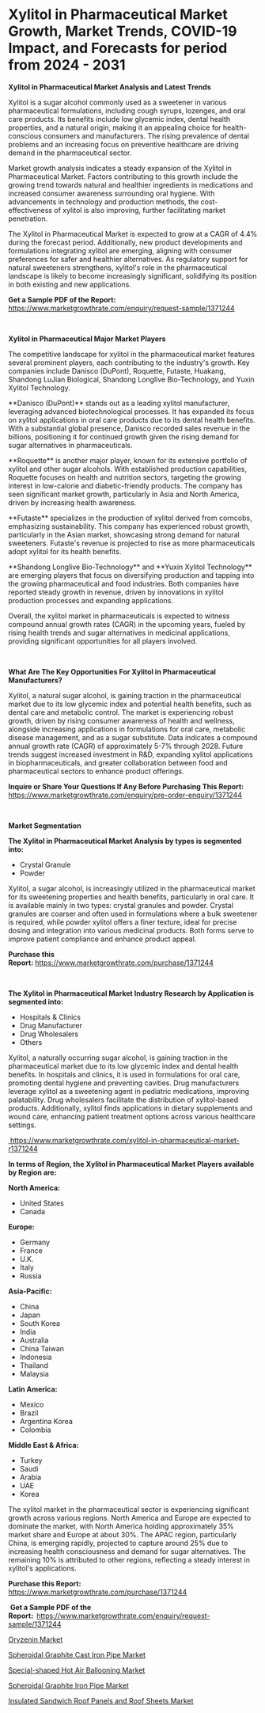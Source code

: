 <p><h1>Xylitol in Pharmaceutical Market Growth, Market Trends, COVID-19 Impact, and Forecasts for period from 2024 - 2031</h1></p><p><strong>Xylitol in Pharmaceutical Market Analysis and Latest Trends</strong></p>
<p><p>Xylitol is a sugar alcohol commonly used as a sweetener in various pharmaceutical formulations, including cough syrups, lozenges, and oral care products. Its benefits include low glycemic index, dental health properties, and a natural origin, making it an appealing choice for health-conscious consumers and manufacturers. The rising prevalence of dental problems and an increasing focus on preventive healthcare are driving demand in the pharmaceutical sector.</p><p>Market growth analysis indicates a steady expansion of the Xylitol in Pharmaceutical Market. Factors contributing to this growth include the growing trend towards natural and healthier ingredients in medications and increased consumer awareness surrounding oral hygiene. With advancements in technology and production methods, the cost-effectiveness of xylitol is also improving, further facilitating market penetration.</p><p>The Xylitol in Pharmaceutical Market is expected to grow at a CAGR of 4.4% during the forecast period. Additionally, new product developments and formulations integrating xylitol are emerging, aligning with consumer preferences for safer and healthier alternatives. As regulatory support for natural sweeteners strengthens, xylitol's role in the pharmaceutical landscape is likely to become increasingly significant, solidifying its position in both existing and new applications.</p></p>
<p><strong>Get a Sample PDF of the Report:&nbsp;</strong> <a href="https://www.marketgrowthrate.com/enquiry/request-sample/1371244">https://www.marketgrowthrate.com/enquiry/request-sample/1371244</a></p>
<p>&nbsp;</p>
<p><strong>Xylitol in Pharmaceutical Major Market Players</strong></p>
<p><p>The competitive landscape for xylitol in the pharmaceutical market features several prominent players, each contributing to the industry's growth. Key companies include Danisco (DuPont), Roquette, Futaste, Huakang, Shandong LuJian Biological, Shandong Longlive Bio-Technology, and Yuxin Xylitol Technology.</p><p>**Danisco (DuPont)** stands out as a leading xylitol manufacturer, leveraging advanced biotechnological processes. It has expanded its focus on xylitol applications in oral care products due to its dental health benefits. With a substantial global presence, Danisco recorded sales revenue in the billions, positioning it for continued growth given the rising demand for sugar alternatives in pharmaceuticals.</p><p>**Roquette** is another major player, known for its extensive portfolio of xylitol and other sugar alcohols. With established production capabilities, Roquette focuses on health and nutrition sectors, targeting the growing interest in low-calorie and diabetic-friendly products. The company has seen significant market growth, particularly in Asia and North America, driven by increasing health awareness.</p><p>**Futaste** specializes in the production of xylitol derived from corncobs, emphasizing sustainability. This company has experienced robust growth, particularly in the Asian market, showcasing strong demand for natural sweeteners. Futaste's revenue is projected to rise as more pharmaceuticals adopt xylitol for its health benefits.</p><p>**Shandong Longlive Bio-Technology** and **Yuxin Xylitol Technology** are emerging players that focus on diversifying production and tapping into the growing pharmaceutical and food industries. Both companies have reported steady growth in revenue, driven by innovations in xylitol production processes and expanding applications.</p><p>Overall, the xylitol market in pharmaceuticals is expected to witness compound annual growth rates (CAGR) in the upcoming years, fueled by rising health trends and sugar alternatives in medicinal applications, providing significant opportunities for all players involved.</p></p>
<p>&nbsp;</p>
<p><strong>What Are The Key Opportunities For Xylitol in Pharmaceutical Manufacturers?</strong></p>
<p><p>Xylitol, a natural sugar alcohol, is gaining traction in the pharmaceutical market due to its low glycemic index and potential health benefits, such as dental care and metabolic control. The market is experiencing robust growth, driven by rising consumer awareness of health and wellness, alongside increasing applications in formulations for oral care, metabolic disease management, and as a sugar substitute. Data indicates a compound annual growth rate (CAGR) of approximately 5-7% through 2028. Future trends suggest increased investment in R&D, expanding xylitol applications in biopharmaceuticals, and greater collaboration between food and pharmaceutical sectors to enhance product offerings.</p></p>
<p><strong>Inquire or Share Your Questions If Any Before Purchasing This Report:</strong> <a href="https://www.marketgrowthrate.com/enquiry/pre-order-enquiry/1371244">https://www.marketgrowthrate.com/enquiry/pre-order-enquiry/1371244</a></p>
<p>&nbsp;</p>
<p><strong>Market Segmentation</strong></p>
<p><strong>The Xylitol in Pharmaceutical Market Analysis by types is segmented into:</strong></p>
<p><ul><li>Crystal Granule</li><li>Powder</li></ul></p>
<p><p>Xylitol, a sugar alcohol, is increasingly utilized in the pharmaceutical market for its sweetening properties and health benefits, particularly in oral care. It is available mainly in two types: crystal granules and powder. Crystal granules are coarser and often used in formulations where a bulk sweetener is required, while powder xylitol offers a finer texture, ideal for precise dosing and integration into various medicinal products. Both forms serve to improve patient compliance and enhance product appeal.</p></p>
<p><strong>Purchase this Report:&nbsp;</strong><a href="https://www.marketgrowthrate.com/purchase/1371244">https://www.marketgrowthrate.com/purchase/1371244</a></p>
<p>&nbsp;</p>
<p><strong>The Xylitol in Pharmaceutical Market Industry Research by Application is segmented into:</strong></p>
<p><ul><li>Hospitals & Clinics</li><li>Drug Manufacturer</li><li>Drug Wholesalers</li><li>Others</li></ul></p>
<p><p>Xylitol, a naturally occurring sugar alcohol, is gaining traction in the pharmaceutical market due to its low glycemic index and dental health benefits. In hospitals and clinics, it is used in formulations for oral care, promoting dental hygiene and preventing cavities. Drug manufacturers leverage xylitol as a sweetening agent in pediatric medications, improving palatability. Drug wholesalers facilitate the distribution of xylitol-based products. Additionally, xylitol finds applications in dietary supplements and wound care, enhancing patient treatment options across various healthcare settings.</p></p>
<p><a href="https://www.marketgrowthrate.com/xylitol-in-pharmaceutical-market-r1371244">&nbsp;https://www.marketgrowthrate.com/xylitol-in-pharmaceutical-market-r1371244</a></p>
<p><strong>In terms of Region, the Xylitol in Pharmaceutical Market Players available by Region are:</strong></p>
<p>
    <p> <strong> North America: </strong>
        <ul>
            <li>United States</li>
            <li>Canada</li>
        </ul>
        </p> 
    <p> <strong> Europe: </strong>
        <ul>
            <li>Germany</li>
            <li>France</li>
            <li>U.K.</li>
            <li>Italy</li>
            <li>Russia</li>
        </ul>
        </p> 
    <p> <strong> Asia-Pacific: </strong>
        <ul>
            <li>China</li>
            <li>Japan</li>
            <li>South Korea</li>
            <li>India</li>
            <li>Australia</li>
            <li>China Taiwan</li>
            <li>Indonesia</li>
            <li>Thailand</li>
            <li>Malaysia</li>
        </ul>
        </p> 
    <p> <strong> Latin America: </strong>
        <ul>
            <li>Mexico</li>
            <li>Brazil</li>
            <li>Argentina Korea</li>
            <li>Colombia</li>
        </ul>
        </p> 
    <p> <strong> Middle East & Africa: </strong>
        <ul>
            <li>Turkey</li>
            <li>Saudi</li>
            <li>Arabia</li>
            <li>UAE</li>
            <li>Korea</li>
        </ul>
    </p>
    </p>
<p><p>The xylitol market in the pharmaceutical sector is experiencing significant growth across various regions. North America and Europe are expected to dominate the market, with North America holding approximately 35% market share and Europe at about 30%. The APAC region, particularly China, is emerging rapidly, projected to capture around 25% due to increasing health consciousness and demand for sugar alternatives. The remaining 10% is attributed to other regions, reflecting a steady interest in xylitol's applications.</p></p>
<p><strong>Purchase this Report: </strong><a href="https://www.marketgrowthrate.com/purchase/1371244">https://www.marketgrowthrate.com/purchase/1371244</a></p>
<p>&nbsp;<strong>Get a Sample PDF of the Report:&nbsp;&nbsp;</strong><a href="https://www.marketgrowthrate.com/enquiry/request-sample/1371244">https://www.marketgrowthrate.com/enquiry/request-sample/1371244</a></p>
<p><strong></strong></p>
<p><p><a href="https://www.linkedin.com/pulse/evaluating-global-oryzenin-market-trends-growth-opportunities-tgkwe">Oryzenin Market</a></p><p><a href="https://issuu.com/reportprime-2/docs/spheroidal-graphite-cast-iron-pipe-_fe6274be224200">Spheroidal Graphite Cast Iron Pipe Market</a></p><p><a href="https://github.com/FlorianWolf90/Market-Research-Report-List-1/blob/main/special-shaped-hot-air-ballooning-market.md">Special-shaped Hot Air Ballooning Market</a></p><p><a href="https://issuu.com/reportprime-2/docs/spheroidal-graphite-iron-pipe-marke_628c6a5dd3020d">Spheroidal Graphite Iron Pipe Market</a></p><p><a href="https://github.com/lylyparadise/Market-Research-Report-List-5/blob/main/insulated-sandwich-roof-panels-and-roof-sheets-market.md">Insulated Sandwich Roof Panels and Roof Sheets Market</a></p></p>